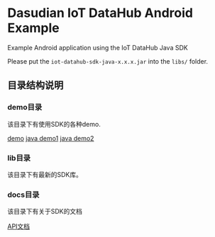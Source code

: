 # Dasudian IoT DataHub Android Example

Example Android application using the IoT DataHub Java SDK

Please put the `iot-datahub-sdk-java-x.x.x.jar` into the `libs/` folder.

## 目录结构说明

### demo目录
该目录下有使用SDK的各种demo.

[demo](./demo/src/com/dasudian/iot_datahub_sdk_demo_android/MainActivity.java)
[java demo1](./demo-java/Main.java)
[java demo2](./demo-java/UploadImage.java)

### lib目录
该目录下有最新的SDK库。

### docs目录
该目录下有关于SDK的文档

[API文档](./docs/API.md)
